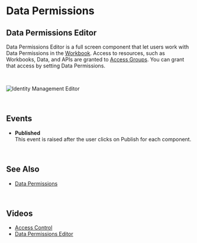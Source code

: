 
# Data Permissions

## Data Permissions Editor

Data Permissions Editor is a full screen component  that let users work with Data Permissions in the [Workbook](../../../workbooks.md). Access to resources, such as Workbooks, Data, and APIs are granted to [Access Groups](../../../accesscontrol/accessgroups.md). You can grant that access by setting Data Permissions.

<br/>

![Identity Management Editor](https://profitbasedocs.blob.core.windows.net/images/datapermwb.png)

<br/>

## Events

*	**Published**  
This event is raised after the user clicks on Publish for each component.


<br/>

## See Also  

* [Data Permissions](../../../accesscontrol/dataperm.md)

<br/>

## Videos
* [Access Control](../../../../videos/accesscontrol.md)
* [Data Permissions Editor](https://profitbasedocs.blob.core.windows.net/videos/Access%20Control%20-%20Data%20Permissions%20Editor.mp4)
<br/>
